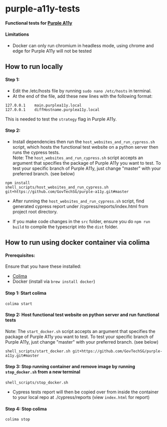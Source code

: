 # purple-a11y-tests
#### Functional tests for [Purple A11y](https://github.com/govtechsg/purple-a11y)

#### Limitations
 - Docker can only run chromium in headless mode, using chrome and edge for Purple A11y will not be tested

## How to run locally
#### Step 1: 
- Edit the /etc/hosts file by running `sudo nano /etc/hosts` in terminal.
- At the end of the file, add these new lines with the following format:
```
127.0.0.1    main.purplea11y.local
127.0.0.1    diffHostname.purplea11y.local
```
This is needed to test the `strategy` flag in Purple A11y.

#### Step 2: 
- Install dependencies then run the `host_websites_and_run_cypress.sh` script, which hosts the functional test website on a python server then runs the cypress tests.    
Note: The `host_websites_and_run_cypress.sh` script accepts an argument that specifies the package of Purple A11y you want to test. To test your specific branch of Purple A11y, just change "master" with your preferred branch. (see below)
```
npm install
shell_scripts/host_websites_and_run_cypress.sh git+https://github.com/GovTechSG/purple-a11y.git#master
```
- After running the `host_websites_and_run_cypress.sh` script, find generated cypress report under /cypress/reports/index.html from project root directory.  

- If you make code changes in the `src` folder, ensure you do `npm run build` to compile the typescript into the `dist` folder.

## How to run using docker container via colima

#### Prerequisites: 
Ensure that you have these installed:
- [Colima](https://github.com/abiosoft/colima)
- Docker (install via `brew install docker`)

#### Step 1: Start colima
```
colima start
```

#### Step 2: Host functional test website on python server and run functional tests
Note: The `start_docker.sh` script accepts an argument that specifies the package of Purple A11y you want to test. To test your specific branch of Purple A11y, just change "master" with your preferred branch. (see below)
```
shell_scripts/start_docker.sh git+https://github.com/GovTechSG/purple-a11y.git#master
```

#### Step 3: Stop running container and remove image by running `stop_docker.sh` from a new terminal
```
shell_scripts/stop_docker.sh
```
- Cypress tests report will then be copied over from inside the container to your local repo at ./cypress/reports (view `index.html` for report)

#### Step 4: Stop colima
```
colima stop
```

